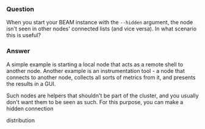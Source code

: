 ### Question
When you start your BEAM instance with the `--hidden` argument, the node
isn't seen in other nodes' connected lists (and vice versa). In what
scenario this is useful?


### Answer
A simple example is starting a local node that acts as a remote shell to
another node. Another example is an instrumentation tool - a node that
connects to another node, collects all sorts of metrics from it, and
presents the results in a GUI.

Such nodes are helpers that shouldn't be part of the cluster, and you
usually don't want them to be seen as such. For this purpose, you can
make a hidden connection


distribution
